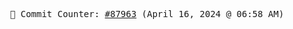 <p align="center">
    <samp>
        📮 Commit Counter: <a href="https://github.com/Javascript-void0/Javascript-void0/commits/main">#87963</a> (April 16, 2024 @ 06:58 AM)
    </samp>
</p>